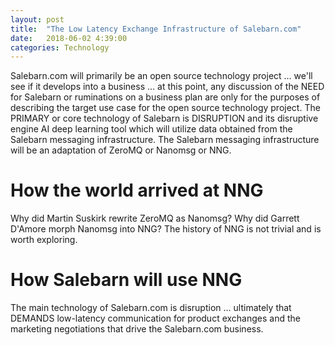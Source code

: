 ```yaml
---
layout: post
title:  "The Low Latency Exchange Infrastructure of Salebarn.com"
date:   2018-06-02 4:39:00
categories: Technology
---
```


Salebarn.com will primarily be an open source technology project ... we'll see if it develops into a business ... at this point, any discussion of the NEED for Salebarn or ruminations on a business plan are only for the purposes of describing the target use case for the open source technology project.  The PRIMARY or core technology of Salebarn is DISRUPTION and its disruptive engine AI deep learning tool which will utilize data obtained from the Salebarn messaging infrastructure.  The Salebarn messaging infrastructure will be an adaptation of ZeroMQ or Nanomsg or NNG.

# How the world arrived at NNG

Why did Martin Suskirk rewrite ZeroMQ as Nanomsg?  Why did Garrett D'Amore morph Nanomsg into NNG?  The history of NNG is not trivial and is worth exploring.

# How Salebarn will use NNG

The main technology of Salebarn.com is disruption ... ultimately that DEMANDS low-latency communication for product exchanges and the marketing negotiations that drive the Salebarn.com business.       
